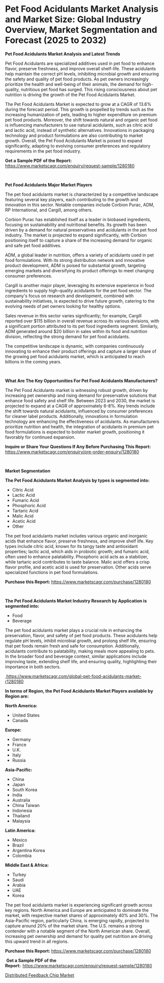 <p><h1>Pet Food Acidulants Market Analysis and Market Size: Global Industry Overview, Market Segmentation and Forecast (2025 to 2032)</h1></p><p><strong>Pet Food Acidulants Market Analysis and Latest Trends</strong></p>
<p><p>Pet Food Acidulants are specialized additives used in pet food to enhance flavor, preserve freshness, and improve overall shelf-life. These acidulants help maintain the correct pH levels, inhibiting microbial growth and ensuring the safety and quality of pet food products. As pet owners increasingly prioritize the health and well-being of their animals, the demand for high-quality, nutritious pet food has surged. This rising consciousness about pet nutrition is driving the growth of the Pet Food Acidulants Market.</p><p>The Pet Food Acidulants Market is expected to grow at a CAGR of 13.6% during the forecast period. This growth is propelled by trends such as the increasing humanization of pets, leading to higher expenditure on premium pet food products. Moreover, the shift towards natural and organic pet food is influencing manufacturers to use natural acidulants, such as citric acid and lactic acid, instead of synthetic alternatives. Innovations in packaging technology and product formulations are also contributing to market growth. Overall, the Pet Food Acidulants Market is poised to expand significantly, adapting to evolving consumer preferences and regulatory requirements in the pet food industry.</p></p>
<p><strong>Get a Sample PDF of the Report:&nbsp;</strong> <a href="https://www.marketscagr.com/enquiry/request-sample/1280180?utm_campaign=1126&utm_medium=2&utm_source=Github&utm_content=ia&utm_term=24032025&utm_id=pet-food-acidulants">https://www.marketscagr.com/enquiry/request-sample/1280180</a></p>
<p>&nbsp;</p>
<p><strong>Pet Food Acidulants Major Market Players</strong></p>
<p><p>The pet food acidulants market is characterized by a competitive landscape featuring several key players, each contributing to the growth and innovation in this sector. Notable companies include Corbion Purac, ADM, RP International, and Cargill, among others. </p><p>Corbion Purac has established itself as a leader in biobased ingredients, focusing on sustainability and nutritional benefits. Its growth has been driven by a demand for natural preservatives and acidulants in the pet food industry. The market is projected to expand significantly, with Corbion positioning itself to capture a share of the increasing demand for organic and safe pet food additives.</p><p>ADM, a global leader in nutrition, offers a variety of acidulants used in pet food formulations. With its strong distribution network and innovative product development, ADM is poised for substantial growth, targeting emerging markets and diversifying its product offerings to meet changing consumer preferences.</p><p>Cargill is another major player, leveraging its extensive experience in food ingredients to supply high-quality acidulants for the pet food sector. The company's focus on research and development, combined with sustainability initiatives, is expected to drive future growth, catering to the evolving needs of pet owners looking for healthy options.</p><p>Sales revenue in this sector varies significantly; for example, Cargill reported over $115 billion in overall revenue across its various divisions, with a significant portion attributed to its pet food ingredients segment. Similarly, ADM generated around $20 billion in sales within its food and nutrition division, reflecting the strong demand for pet food acidulants.</p><p>The competitive landscape is dynamic, with companies continuously innovating to enhance their product offerings and capture a larger share of the growing pet food acidulants market, which is anticipated to reach billions in the coming years.</p></p>
<p>&nbsp;</p>
<p><strong>What Are The Key Opportunities For Pet Food Acidulants Manufacturers?</strong></p>
<p><p>The Pet Food Acidulants market is witnessing robust growth, driven by increasing pet ownership and rising demand for preservative solutions that enhance food safety and shelf life. Between 2023 and 2030, the market is projected to expand at a CAGR of approximately 6-8%. Key trends include the shift towards natural acidulants, influenced by consumer preferences for cleaner label products. Additionally, innovations in formulation technology are enhancing the effectiveness of acidulants. As manufacturers prioritize nutrition and health, the integration of acidulants in premium pet food formulations is expected to bolster market growth, positioning it favorably for continued expansion.</p></p>
<p><strong>Inquire or Share Your Questions If Any Before Purchasing This Report:</strong> <a href="https://www.marketscagr.com/enquiry/pre-order-enquiry/1280180?utm_campaign=1126&utm_medium=2&utm_source=Github&utm_content=ia&utm_term=24032025&utm_id=pet-food-acidulants">https://www.marketscagr.com/enquiry/pre-order-enquiry/1280180</a></p>
<p>&nbsp;</p>
<p><strong>Market Segmentation</strong></p>
<p><strong>The Pet Food Acidulants Market Analysis by types is segmented into:</strong></p>
<p><ul><li>Citric Acid</li><li>Lactic Acid</li><li>Fumaric Acid</li><li>Phosphoric Acid</li><li>Tartaric Acid</li><li>Malic Acid</li><li>Acetic Acid</li><li>Other</li></ul></p>
<p><p>The pet food acidulants market includes various organic and inorganic acids that enhance flavor, preserve freshness, and improve shelf life. Key types include citric acid, known for its tangy taste and antioxidant properties; lactic acid, which aids in probiotic growth; and fumaric acid, often used to enhance palatability. Phosphoric acid acts as a stabilizer, while tartaric acid contributes to taste balance. Malic acid offers a crisp flavor profile, and acetic acid is used for preservation. Other acids serve specialized functions in pet food formulations.</p></p>
<p><strong>Purchase this Report:&nbsp;</strong><a href="https://www.marketscagr.com/purchase/1280180?utm_campaign=1126&utm_medium=2&utm_source=Github&utm_content=ia&utm_term=24032025&utm_id=pet-food-acidulants">https://www.marketscagr.com/purchase/1280180</a></p>
<p>&nbsp;</p>
<p><strong>The Pet Food Acidulants Market Industry Research by Application is segmented into:</strong></p>
<p><ul><li>Food</li><li>Beverage</li></ul></p>
<p><p>The pet food acidulants market plays a crucial role in enhancing the preservation, flavor, and safety of pet food products. These acidulants help regulate pH levels, inhibit microbial growth, and prolong shelf life, ensuring that pet foods remain fresh and safe for consumption. Additionally, acidulants contribute to palatability, making meals more appealing to pets. In the broader food and beverage context, similar applications include improving taste, extending shelf life, and ensuring quality, highlighting their importance in both sectors.</p></p>
<p><a href="https://www.marketscagr.com/global-pet-food-acidulants-market-r1280180?utm_campaign=1126&utm_medium=2&utm_source=Github&utm_content=ia&utm_term=24032025&utm_id=pet-food-acidulants">&nbsp;https://www.marketscagr.com/global-pet-food-acidulants-market-r1280180</a></p>
<p><strong>In terms of Region, the Pet Food Acidulants Market Players available by Region are:</strong></p>
<p>
    <p> <strong> North America: </strong>
        <ul>
            <li>United States</li>
            <li>Canada</li>
        </ul>
        </p> 
    <p> <strong> Europe: </strong>
        <ul>
            <li>Germany</li>
            <li>France</li>
            <li>U.K.</li>
            <li>Italy</li>
            <li>Russia</li>
        </ul>
        </p> 
    <p> <strong> Asia-Pacific: </strong>
        <ul>
            <li>China</li>
            <li>Japan</li>
            <li>South Korea</li>
            <li>India</li>
            <li>Australia</li>
            <li>China Taiwan</li>
            <li>Indonesia</li>
            <li>Thailand</li>
            <li>Malaysia</li>
        </ul>
        </p> 
    <p> <strong> Latin America: </strong>
        <ul>
            <li>Mexico</li>
            <li>Brazil</li>
            <li>Argentina Korea</li>
            <li>Colombia</li>
        </ul>
        </p> 
    <p> <strong> Middle East & Africa: </strong>
        <ul>
            <li>Turkey</li>
            <li>Saudi</li>
            <li>Arabia</li>
            <li>UAE</li>
            <li>Korea</li>
        </ul>
    </p>
    </p>
<p><p>The pet food acidulants market is experiencing significant growth across key regions. North America and Europe are anticipated to dominate the market, with respective market shares of approximately 40% and 30%. The Asia-Pacific region, particularly China, is emerging rapidly, projected to capture around 20% of the market share. The U.S. remains a strong contender with a notable segment of the North American share. Overall, increasing pet ownership and demand for quality pet nutrition are driving this upward trend in all regions.</p></p>
<p><strong>Purchase this Report: </strong><a href="https://www.marketscagr.com/purchase/1280180?utm_campaign=1126&utm_medium=2&utm_source=Github&utm_content=ia&utm_term=24032025&utm_id=pet-food-acidulants">https://www.marketscagr.com/purchase/1280180</a></p>
<p>&nbsp;<strong>Get a Sample PDF of the Report:&nbsp;&nbsp;</strong><a href="https://www.marketscagr.com/enquiry/request-sample/1280180?utm_campaign=1126&utm_medium=2&utm_source=Github&utm_content=ia&utm_term=24032025&utm_id=pet-food-acidulants">https://www.marketscagr.com/enquiry/request-sample/1280180</a></p>
<p><strong></strong></p>
<p><p><a href="https://github.com/julyju69/Market-Research-Report-List-6/blob/main/distributed-feedback-chip-market.md?utm_campaign=1126&utm_medium=2&utm_source=Github&utm_content=ia&utm_term=24032025&utm_id=pet-food-acidulants">Distributed Feedback Chip Market</a></p></p>